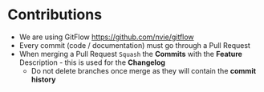# Contributions

* We are using GitFlow https://github.com/nvie/gitflow
* Every commit (code / documentation) must go through a Pull Request
* When merging a Pull Request `Squash` the **Commits** with the **Feature** Description - this is used for the **Changelog**  
    * Do not delete branches once merge as they will contain the **commit history**
